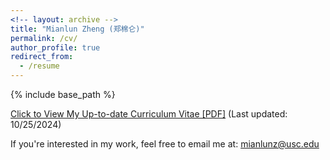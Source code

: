 ```yaml
---
<!-- layout: archive -->
title: "Mianlun Zheng (郑棉仑)"
permalink: /cv/
author_profile: true
redirect_from:
  - /resume
---
```


{% include base_path %}

[Click to View My Up-to-date Curriculum Vitae [PDF]](/files/CV_10_25.pdf) (Last updated: 10/25/2024)

If you're interested in my work, feel free to email me at: mianlunz@usc.edu
